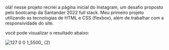 olá! nesse projeto recriei a página inicial do Instagram, um desafio proposto pelo bootcamp da Santander 2022 full stack. Meu primeiro projeto utilizando as tecnologias de HTML e CSS (flexbox), além de trabalhar com a responsividade do site.

você pode visualizar o resultado abaixo:

![127 0 0 1_5500_ (2)](https://user-images.githubusercontent.com/103958460/179328607-d467f434-7d73-419d-9031-3ad762fda4c1.png)
